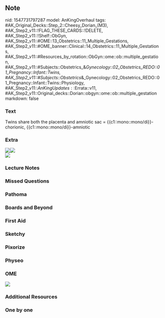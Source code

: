 ## Note
nid: 1547731797287
model: AnKingOverhaul
tags: #AK_Original_Decks::Step_2::Cheesy_Dorian_(M3), #AK_Step2_v11::!FLAG_THESE_CARDS::!DELETE, #AK_Step2_v11::!Shelf::ObGyn, #AK_Step2_v11::#OME::13_Obstetrics::11_Multiple_Gestations, #AK_Step2_v11::#OME_banner::Clinical::14_Obstetrics::11_Multiple_Gestations, #AK_Step2_v11::#Resources_by_rotation::ObGyn::ome::ob::multiple_gestation, #AK_Step2_v11::#Subjects::Obstetrics_&_Gynecology::02_Obstetrics_REDO::01_Pregnancy::Infant::Twins, #AK_Step2_v11::#Subjects::Obstetrics_&_Gynecology::02_Obstetrics_REDO::01_Pregnancy::Infant::Twins::Physiology, #AK_Step2_v11::$AnKingUpdates::$Errata::v11, #AK_Step2_v11::Original_decks::Dorian::obgyn::ome::ob::multiple_gestation
markdown: false

### Text
Twins share both the placenta and amniotic sac = {{c1::mono::mono/di}}-chorionic, {{c1::mono::mono/di}}-amniotic

### Extra
<div>
  <i><img src="paste-142704583376897.jpg"></i><i><img src=
  "paste-275225799294977.jpg"></i>
</div>
<div>
  <i><img src="paste-38779259717026.jpg"></i>
</div>

### Lecture Notes


### Missed Questions


### Pathoma


### Boards and Beyond


### First Aid


### Sketchy


### Pixorize


### Physeo


### OME
<div class="ome-widget">
  <a href=
  "https://onlinemeded.org/spa/obstetrics/multiple-gestations/acquire?ref=anki">
  <img src="_OME_AnkiFlashcards_Lesson_1.png"></a>
</div>

### Additional Resources


### One by one

